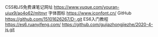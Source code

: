 CSS和JS免费课笔记网址 https://www.yuque.com/youran-uiux9/ao4o62/mltnvr
字体图标        https://www.iconfont.cn/
GitHub        https://github.com/15101626267/D-.git
ES6入门教程     https://es6.ruanyifeng.com/
https://github.com/gujiazhongjiezhe/2020-4-js.git